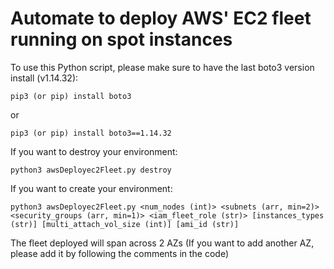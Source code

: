 # Automate to deploy AWS' EC2 fleet running on spot instances

To use this Python script, please make sure to have the last boto3 version install (v1.14.32):
```
pip3 (or pip) install boto3
```
or 
```
pip3 (or pip) install boto3==1.14.32
```

If you want to destroy your environment:
```
python3 awsDeployec2Fleet.py destroy
```

If you want to create your environment:
```
python3 awsDeployec2Fleet.py <num_nodes (int)> <subnets (arr, min=2)> <security_groups (arr, min=1)> <iam_fleet_role (str)> [instances_types (str)] [multi_attach_vol_size (int)] [ami_id (str)]
```

The fleet deployed will span across 2 AZs (If you want to add another AZ, please add it by following the comments in the code)